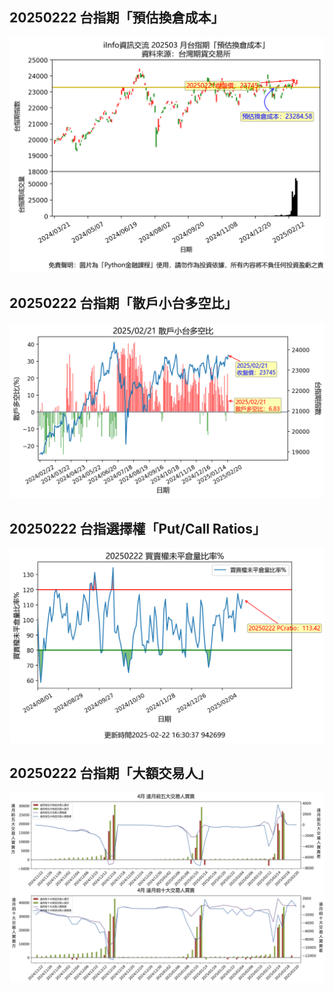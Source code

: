 ## 20250222 台指期「預估換倉成本」
![](images/txfcost.png)

## 20250222 台指期「散戶小台多空比」
![](images/bbiri.png)

## 20250222 台指選擇權「Put/Call Ratios」
![](images/pcratio.png)

## 20250222 台指期「大額交易人」
![](images/blocktrade.png)

